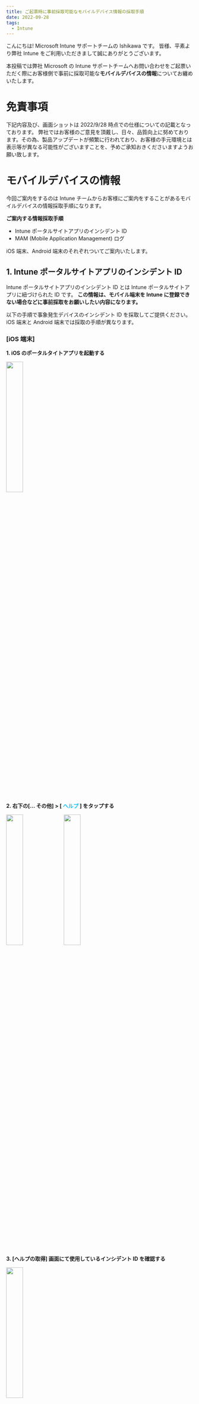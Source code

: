 ```yaml
---
title: ご起票時に事前採取可能なモバイルデバイス情報の採取手順
date: 2022-09-28
tags:
  - Intune
---
```


こんにちは! Microsoft Intune サポートチームの Ishikawa です。
皆様、平素より弊社 Intune をご利用いただきまして誠にありがとうございます。

本投稿では弊社 Microsoft の Intune サポートチームへお問い合わせをご起票いただく際にお客様側で事前に採取可能な**モバイルデバイスの情報**についてお纏めいたします。

# 免責事項
下記内容及び、画面ショットは 2022/9/28 時点での仕様についての記載となっております。
弊社ではお客様のご意見を頂戴し、日々、品質向上に努めております。その為、製品アップデートが頻繁に行われており、お客様の手元環境とは表示等が異なる可能性がございますことを、予めご承知おきくださいますようお願い致します。


# モバイルデバイスの情報
今回ご案内をするのは Intune チームからお客様にご案内をすることがあるモバイルデバイスの情報採取手順になります。

**ご案内する情報採取手順**
* Intune ポータルサイトアプリのインシデント ID
* MAM (Mobile Application Management) ログ

iOS 端末、Android 端末のそれぞれついてご案内いたします。

## 1. Intune ポータルサイトアプリのインシデント ID
Intune ポータルサイトアプリのインシデント ID とは Intune ポータルサイトアプリに紐づけられた ID です。
**この情報は、モバイル端末を Intune に登録できない場合などに事前採取をお願いしたい内容になります。**

以下の手順で事象発生デバイスのインシデント ID を採取してご提供ください。iOS 端末と Android 端末では採取の手順が異なります。

### [iOS 端末]
**1. iOS のポータルタイトアプリを起動する**

<img src="./20220913_02/ios_01.PNG" width="30%">

**2. 右下の[… その他] > [<font color="DeepSkyBlue"> ヘルプ </font>] をタップする**

<img src="./20220913_02/ios_02.PNG" width="30%">  <img src="./20220913_02/ios_03.PNG" width="30%">

**3. [ヘルプの取得] 画面にて使用しているインシデント ID を確認する**

<img src="./20220913_02/ios_04.PNG" width="30%">

**4. 採取したインシデント ID を Microsoft 社への起票時に添付する**

### [Android 端末]
**1. Android のポータルサイトアプリを起動する**

<img src="./20220913_02/and_00.png" width="30%">

**2. 左上の [三] > [ヘルプ] をタップする**

<img src="./20220913_02/and_02.png" width="30%">　<img src="./20220913_02/and_03.png" width="30%">

**3. [ログの送信] をタップする**

<img src="./20220913_02/and_04.png" width="30%">

**4. [ログのみ送信] をタップし、インシデント ID を確認する**

<img src="./20220913_02/and_05.png" width="30%">　<img src="./20220913_02/and_01.png" width="30%">

<参考>
Android アプリ ログを Microsoft に送信する < https://docs.microsoft.com/ja-jp/mem/intune/user-help/send-logs-to-microsoft-android?source=recommendations#send-logs >

**5. 採取したインシデント ID を Microsoft 社への起票時に添付する**

## 2. MAM (Mobile Application Management)
MAM (Mobile Application Management) ログとはモバイルアプリ管理に関する操作情報の記録です。
**この情報は、アプリ保護ポリシーが適用できない場合などに事前採取をお願いしたい内容になります。**

**Android 端末の場合、MAM ログと Intune ポータルサイトアプリのインシデント ID は同一となりますので、インシデント ID を弊社にご送信いただけますと、MAM ログも弊社にて確認が取れる状態となります。**

以下の手順で事象発生デバイスの MAM ログを採取してご提供ください。

### [iOS端末]

**1. iOS の Microsoft Edge アプリを起動する**

<img src="./20220913_02/IMG_7358.PNG" width="30%">

**2. [検索またはWebアドレスを入力] タブにて、”about:intunehelp” と入力する**

<img src="./20220913_02/IMG_7360.PNG" width="30%">

**3. [Intune 診断] 画面にて、[開始する] をクリックする**

<img src="./20220913_02/IMG_7364.PNG" width="30%"> 

**4. [Intune診断の収集] 画面にて、MAM ログ (参照 ID) を確認する**

<img src="./20220913_02/IMG_7363.PNG" width="30%">

**5. 採取した MAM ログを Microsoft 社への起票時に添付する**

※ Microsoft 製品以外のアプリの場合、アプリごとにログが出力される可能性がございますので、各ベンダー様に確認いただく場合がございます。

<参考>
iOS と Android に Edge を使用してマネージド アプリ ログにアクセスする < https://docs.microsoft.com/ja-jp/mem/intune/apps/manage-microsoft-edge#use-edge-for-ios-and-android-to-access-managed-app-logs >

### 最後に
日々弊社の Intune をご利用頂きありがとうございます。
本記事、または Intune に関しましてご不明点等ございましたら、Service Request（お問い合わせ）にて Intune サポートチームの担当者にお気兼ねなくご相談ください。

本記事でのご案内事項は以上となります。少しでもお役に立つ情報であれば幸いです。
最後までお読みいただき、ありがとうございました !